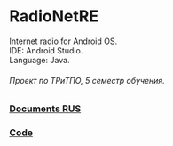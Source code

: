 # RadioNetRE
Internet radio for Android OS.  
IDE: Android Studio.  
Language: Java.  
###### Проект по ТРиТПО, 5 семестр обучения.  
### [Documents RUS](/Documents)  
### [Code](/Code/app/src/main/java/com/radionetre)
